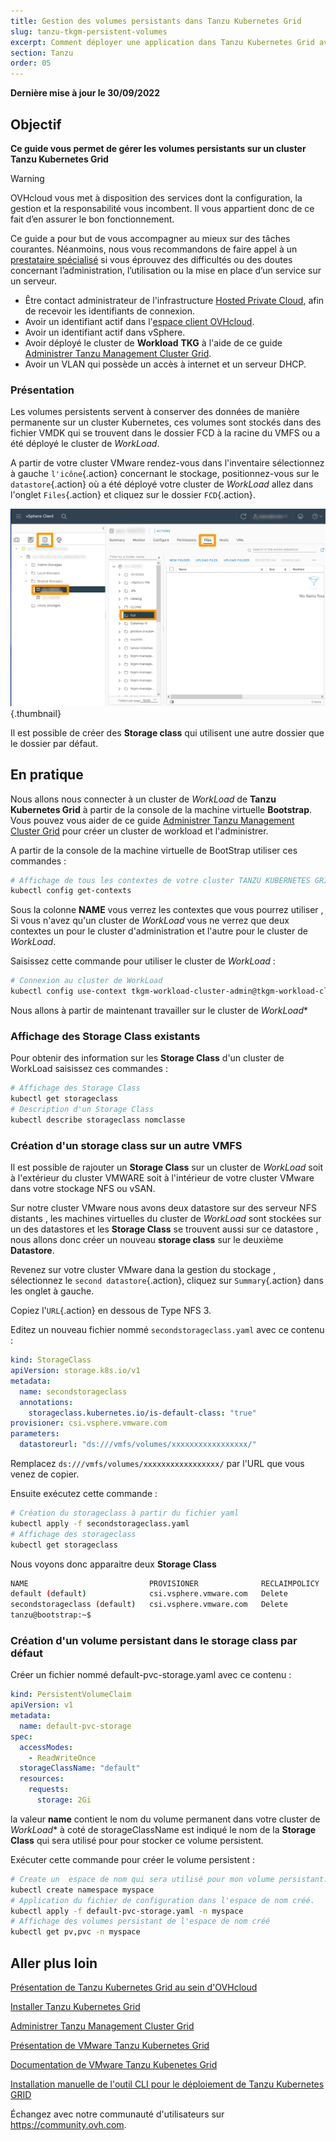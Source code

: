 ```yaml
---
title: Gestion des volumes persistants dans Tanzu Kubernetes Grid
slug: tanzu-tkgm-persistent-volumes
excerpt: Comment déployer une application dans Tanzu Kubernetes Grid avec des volumes permanents 
section: Tanzu
order: 05
---
```


**Dernière mise à jour le 30/09/2022**

## Objectif

**Ce guide vous permet de gérer les volumes persistants sur un cluster Tanzu Kubernetes Grid**

> [!warning]
> OVHcloud vous met à disposition des services dont la configuration, la gestion et la responsabilité vous incombent. Il vous appartient donc de ce fait d’en assurer le bon fonctionnement.
>
> Ce guide a pour but de vous accompagner au mieux sur des tâches courantes. Néanmoins, nous vous recommandons de faire appel à un [prestataire spécialisé](https://partner.ovhcloud.com/fr/) si vous éprouvez des difficultés ou des doutes concernant l’administration, l’utilisation ou la mise en place d’un service sur un serveur.
>

- Être contact administrateur de l'infrastructure [Hosted Private Cloud](https://www.ovhcloud.com/fr/enterprise/products/hosted-private-cloud/), afin de recevoir les identifiants de connexion.
- Avoir un identifiant actif dans l'[espace client OVHcloud](https://www.ovh.com/auth/?action=gotomanager&from=https://www.ovh.com/fr/&ovhSubsidiary=fr).
- Avoir un identifiant actif dans vSphere.
- Avoir déployé le cluster de **Workload** **TKG** à l'aide de ce guide [Administrer Tanzu Management Cluster Grid](https://docs.ovh.com/fr/private-cloud/tanzu-tkgm-management).
- Avoir un VLAN qui possède un accès à internet et un serveur DHCP.
    

### Présentation

Les volumes persistents servent à conserver des données de manière permanente sur un cluster Kubernetes, ces volumes sont stockés dans des fichier VMDK qui se trouvent dans le dossier FCD à la racine du VMFS ou a été déployé le cluster de *WorkLoad*.

A partir de votre cluster VMware rendez-vous dans l'inventaire sélectionnez à gauche `l'icône`{.action} concernant le stockage, positionnez-vous sur le `datastore`{.action} où a été déployé votre cluster de *WorkLoad* allez dans l'onglet `Files`{.action} et cliquez sur le dossier `FCD`{.action}.

![01 Affichage dossier FCD](images/01-display-fcd-folder01.png){.thumbnail}


Il est possible de créer des **Storage class** qui utilisent une autre dossier que le dossier par défaut.

## En pratique

Nous allons nous connecter à un cluster de *WorkLoad* de **Tanzu Kubernetes Grid** à partir de la console de la machine virtuelle **Bootstrap**. Vous pouvez vous aider de ce guide [Administrer Tanzu Management Cluster Grid](https://docs.ovh.com/fr/private-cloud/tanzu-tkgm-management) pour créer un cluster de workload et l'administrer.

A partir de la console de la machine virtuelle de BootStrap utiliser ces commandes :

```bash
# Affichage de tous les contextes de votre cluster TANZU KUBERNETES GRID
kubectl config get-contexts
```

Sous la colonne **NAME** vous verrez les contextes que vous pourrez utiliser , Si vous n'avez qu'un cluster de *WorkLoad* vous ne verrez que deux contextes un pour le cluster d'administration et l'autre pour le cluster de *WorkLoad*.

Saisissez cette commande pour utiliser le cluster de *WorkLoad* :

```bash
# Connexion au cluster de WorkLoad
kubectl config use-context tkgm-workload-cluster-admin@tkgm-workload-cluster
```

Nous allons à partir de maintenant travailler sur le cluster de *WorkLoad**

### Affichage des **Storage Class** existants

Pour obtenir des information sur les **Storage Class** d'un cluster de WorkLoad saisissez ces commandes :

```bash
# Affichage des Storage Class
kubectl get storageclass
# Description d'un Storage Class
kubectl describe storageclass nomclasse
```

### Création d'un storage class sur un autre VMFS

Il est possible de rajouter un **Storage Class** sur un cluster de *WorkLoad* soit à l'extérieur du cluster VMWARE soit à l'intérieur de votre cluster VMware dans votre stockage NFS ou vSAN. 

Sur notre cluster VMware nous avons deux datastore sur des serveur NFS distants , les machines virtuelles du cluster de *WorkLoad* sont stockées sur un des datastores et les **Storage Class** se trouvent aussi sur ce datastore , nous allons donc créer un nouveau **storage class** sur le deuxième **Datastore**.

Revenez sur votre cluster VMware dana la gestion du stockage , sélectionnez le `second datastore`{.action}, cliquez sur `Summary`{.action} dans les onglet à gauche.

Copiez l'`URL`{.action} en dessous de Type NFS 3.

Editez un nouveau fichier nommé `secondstorageclass.yaml` avec ce contenu :

```yaml
kind: StorageClass
apiVersion: storage.k8s.io/v1
metadata:
  name: secondstorageclass
  annotations:
    storageclass.kubernetes.io/is-default-class: "true"
provisioner: csi.vsphere.vmware.com
parameters:
  datastoreurl: "ds:///vmfs/volumes/xxxxxxxxxxxxxxxxx/"
```

Remplacez `ds:///vmfs/volumes/xxxxxxxxxxxxxxxxx/` par l'URL que vous venez de copier.

Ensuite exécutez cette commande :

```bash
# Création du storageclass à partir du fichier yaml
kubectl apply -f secondstorageclass.yaml
# Affichage des storageclass
kubectl get storageclass
```

Nous voyons donc apparaitre deux **Storage Class**
```bash
NAME                           PROVISIONER              RECLAIMPOLICY   VOLUMEBINDINGMODE   ALLOWVOLUMEEXPANSION   AGE
default (default)              csi.vsphere.vmware.com   Delete          Immediate           true                   3d18h
secondstorageclass (default)   csi.vsphere.vmware.com   Delete          Immediate           false                  12s
tanzu@bootstrap:~$
```

### Création d'un volume persistant dans le storage class par défaut

Créer un fichier nommé default-pvc-storage.yaml avec ce contenu :

```yaml
kind: PersistentVolumeClaim
apiVersion: v1
metadata:
  name: default-pvc-storage
spec:
  accessModes:
    - ReadWriteOnce
  storageClassName: "default"
  resources:
    requests:
      storage: 2Gi
```

la valeur **name** contient le nom du volume permanent dans votre cluster de *WorkLoad**  à coté de storageClassName est indiqué le nom de la **Storage Class** qui sera utilisé pour pour stocker ce volume persistent.

Exécuter cette commande pour créer le volume persistent :

```bash
# Create un  espace de nom qui sera utilisé pour mon volume persistant.
kubectl create namespace myspace
# Application du fichier de configuration dans l'espace de nom créé.
kubectl apply -f default-pvc-storage.yaml -n myspace
# Affichage des volumes persistant de l'espace de nom créé
kubectl get pv,pvc -n myspace
```

## Aller plus loin <a name="gofurther"></a>

[Présentation de Tanzu Kubernetes Grid au sein d'OVHcloud](https://docs.ovh.com/fr/private-cloud/tanzu-tkgm-installation)

[Installer Tanzu Kubernetes Grid](https://docs.ovh.com/fr/private-cloud/tanzu-tkgm-installation)

[Administrer Tanzu Management Cluster Grid](https://docs.ovh.com/fr/private-cloud/tanzu-tkgm-management)

[Présentation de VMware Tanzu Kubernetes Grid](https://tanzu.vmware.com/kubernetes-grid)

[Documentation de VMware Tanzu Kubenetes Grid](https://https://docs.vmware.com/en/VMware-Tanzu-Kubernetes-Grid/index.html)

[Installation manuelle de l'outil CLI pour le déploiement de Tanzu Kubernetes GRID](https://docs.vmware.com/en/VMware-Tanzu-Kubernetes-Grid/1.5/vmware-tanzu-kubernetes-grid-15/GUID-install-cli.html)

Échangez avec notre communauté d'utilisateurs sur <https://community.ovh.com>.

